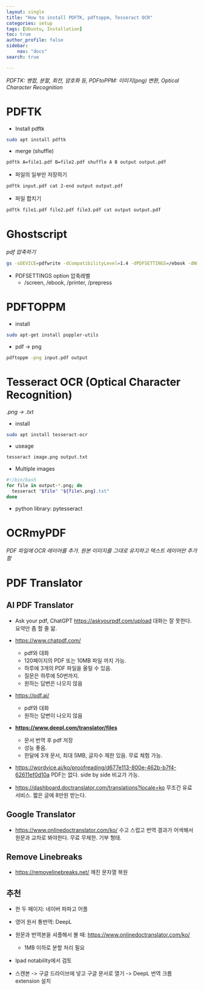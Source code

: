 ```yaml
---
layout: single
title: "How to install PDFTK, pdftoppm, Tesseract OCR"
categories: setup
tags: [Ubuntu, Installation]
toc: true
author_profile: false
sidebar:
    nav: "docs"
search: true

---
```


*PDFTK: 병합, 분할, 회전, 암호화 등, PDFtoPPM: 이미지(png) 변환, Optical Character Recognition*


# PDFTK

- Install pdftk

```bash
sudo apt install pdftk
```

- merge (shuffle)

```bash
pdftk A=file1.pdf B=file2.pdf shuffle A B output output.pdf
```

- 파일의 일부만 저장하기

```bash
pdftk input.pdf cat 2-end output output.pdf
```

- 파일 합치기

```bash
pdftk file1.pdf file2.pdf file3.pdf cat output output.pdf
```


# Ghostscript

*pdf 압축하기*

```bash
gs -sDEVICE=pdfwrite -dCompatibilityLevel=1.4 -dPDFSETTINGS=/ebook -dNOPAUSE -dQUIET -dBATCH -sOutputFile=output.pdf file.pdf
```

- PDFSETTINGS option 압축레벨
    - /screen, /ebook, /printer, /prepress 

# PDFTOPPM

- install

```bash
sudo apt-get install poppler-utils
```

- pdf -> png

```bash
pdftoppm -png input.pdf output
```


# Tesseract OCR (Optical Character Recognition)

*.png -> .txt*

- install

```bash
sudo apt install tesseract-ocr
```

- useage

```bash
tesseract image.png output.txt
```

- Multiple images

```bash
#!/bin/bash
for file in output-*.png; do
  tesseract "$file" "${file%.png}.txt"
done
```


- python library: pytesseract



# OCRmyPDF

*PDF 파일에 OCR 레이어를 추가. 원본 이미지를 그대로 유지하고 텍스트 레이어만 추가 함*


# PDF Translator

## AI PDF Translator
- Ask your pdf, ChatGPT https://askyourpdf.com/upload 대화는 잘 못한다. 요약만 좀 할 줄 앎.

- https://www.chatpdf.com/
    - pdf와 대화
    - 120페이지의 PDF 또는 10MB 파일 까지 가능.
    - 하루에 3개의 PDF 파일을 올릴 수 있음.
    - 질문은 하루에 50번까지.
    - 원하는 답변은 나오지 않음

- https://pdf.ai/
    - pdf와 대화
    - 원하는 답변이 나오지 않음

- **https://www.deepl.com/translator/files** 
    - 문서 번역 후 pdf 저장
    - 성능 좋음. 
    - 한달에 3개 문서, 최대 5MB, 글자수 제한 있음. 무료 체험 가능.

- https://wordvice.ai/ko/proofreading/d677e113-800e-462b-b7f4-62611ef0d10a PDF는 없다. side by side 비교가 가능.

- https://dashboard.doctranslator.com/translations?locale=ko 무조건 유료 서비스. 짧은 글에 8만원 받는다.


## Google Translator

- https://www.onlinedoctranslator.com/ko/ 수고 스럽고 번역 결과가 어색해서 원문과 교차로 봐야한다. 무료 무제한. 기부 형태.

## Remove Linebreaks

- https://removelinebreaks.net/ 깨진 문자열 복원


## 추천


- 한 두 페이지: 네이버 파파고 어플
- 영어 원서 통번역: DeepL
- 원문과 번역본을 셔플해서 볼 때: https://www.onlinedoctranslator.com/ko/ 
    - 1MB 이하로 분할 처리 필요
- Ipad notability에서 검토

- 스캔본 -> 구글 드라이브에 넣고 구글 문서로 열기 -> DeepL 번역 크롬 extension 설치


